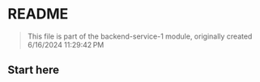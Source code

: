 # README

> This file is part of the backend-service-1 module, originally created 6/16/2024 11:29:42 PM

## Start here
